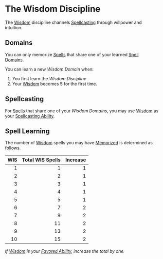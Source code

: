 # The Wisdom Discipline

The [Wisdom](../../../Player%20Characters/The%20Ability%20Scores/Wisdom.md) discipline channels [Spellcasting](../Spellcasting.md) through willpower and intuition.

## Domains

You can only memorize [Spells](../../Spells.md) that share one of your learned [Spell Domains](../../Spells/Spell%20Domains/Spell%20Domains.md).

You can learn a new *Wisdom Domain* when:

1. You first learn the *Wisdom Discipline*
2. Your [Wisdom](../../../Player%20Characters/The%20Ability%20Scores/Wisdom.md) becomes 5 for the first time.

## Spellcasting

For [Spells](../../Spells.md) that share one of your *Wisdom Domains*, you may use [Wisdom](../../../Player%20Characters/The%20Ability%20Scores/Wisdom.md) as your [Spellcasting Ability](../Spellcasting%20Ability.md).

## Spell Learning

The number of [Wisdom](../../../Player%20Characters/The%20Ability%20Scores/Wisdom.md) spells you may have [Memorized](../Spell%20Learning/Spell%20Memorization.md) is determined as follows.

| WIS | Total WIS Spells | Increase |
| --: | ---------------: | -------: |
|   1 |                1 |        1 |
|   2 |                2 |        1 |
|   3 |                3 |        1 |
|   4 |                4 |        1 |
|   5 |                5 |        1 |
|   6 |                7 |        2 |
|   7 |                9 |        2 |
|   8 |               11 |        2 |
|   9 |               13 |        2 |
|  10 |               15 |        2 |

*If [Wisdom](../../../Player%20Characters/The%20Ability%20Scores/Wisdom.md) is your [Favored Ability](../../../Player%20Characters/Backgrounds/Favored%20Ability.md), increase the total by one.*
